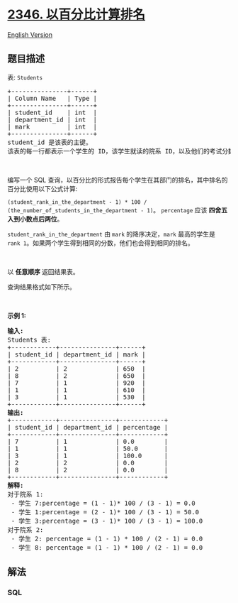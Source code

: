 # [2346. 以百分比计算排名](https://leetcode.cn/problems/compute-the-rank-as-a-percentage)

[English Version](/solution/2300-2399/2346.Compute%20the%20Rank%20as%20a%20Percentage/README_EN.md)

## 题目描述

<!-- 这里写题目描述 -->

<p>表: <code>Students</code></p>

<pre>
+---------------+------+
| Column Name   | Type |
+---------------+------+
| student_id    | int  |
| department_id | int  |
| mark          | int  |
+---------------+------+
student_id 是该表的主键。
该表的每一行都表示一个学生的 ID，该学生就读的院系 ID，以及他们的考试分数。
</pre>

<p>&nbsp;</p>

<p>编写一个 SQL 查询，以百分比的形式报告每个学生在其部门的排名，其中排名的百分比使用以下公式计算:</p>

<p><code>(student_rank_in_the_department - 1) * 100 / (the_number_of_students_in_the_department - 1)</code>。&nbsp;<code>percentage</code> 应该&nbsp;<strong>四舍五入到小数点后两位</strong>。&nbsp;</p>

<p><code>student_rank_in_the_department</code>&nbsp;由<b>&nbsp;</b><code>mark</code>&nbsp;的降序决定，<code>mark</code> 最高的学生是&nbsp; <code>rank 1</code>。如果两个学生得到相同的分数，他们也会得到相同的排名。</p>

<p>&nbsp;</p>

<p>以 <strong>任意顺序</strong> 返回结果表。</p>

<p>查询结果格式如下所示。</p>

<p>&nbsp;</p>

<p><strong class="example">示例 1:</strong></p>

<pre>
<strong>输入:</strong> 
Students 表:
+------------+---------------+------+
| student_id | department_id | mark |
+------------+---------------+------+
| 2          | 2             | 650  |
| 8          | 2             | 650  |
| 7          | 1             | 920  |
| 1          | 1             | 610  |
| 3          | 1             | 530  |
+------------+---------------+------+
<strong>输出:</strong> 
+------------+---------------+------------+
| student_id | department_id | percentage |
+------------+---------------+------------+
| 7          | 1             | 0.0        |
| 1          | 1             | 50.0       |
| 3          | 1             | 100.0      |
| 2          | 2             | 0.0        |
| 8          | 2             | 0.0        |
+------------+---------------+------------+
<strong>解释:</strong> 
对于院系 1:
 - 学生 7:percentage = (1 - 1)* 100 / (3 - 1) = 0.0
 - 学生 1:percentage = (2 - 1)* 100 / (3 - 1) = 50.0
 - 学生 3:percentage = (3 - 1)* 100 / (3 - 1) = 100.0
对于院系 2:
 - 学生 2: percentage = (1 - 1) * 100 / (2 - 1) = 0.0
 - 学生 8: percentage = (1 - 1) * 100 / (2 - 1) = 0.0
</pre>

## 解法

<!-- 这里可写通用的实现逻辑 -->

<!-- tabs:start -->

### **SQL**

<!-- 这里可写当前语言的特殊实现逻辑 -->

```sql

```


